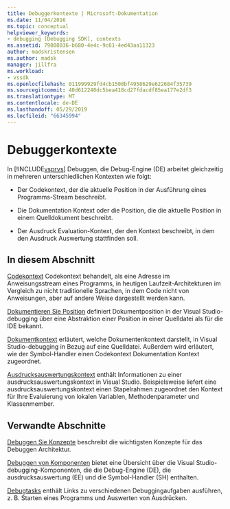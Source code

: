 ```yaml
---
title: Debuggerkontexte | Microsoft-Dokumentation
ms.date: 11/04/2016
ms.topic: conceptual
helpviewer_keywords:
- debugging [Debugging SDK], contexts
ms.assetid: 79808036-b680-4e4c-9c61-4ed43aa11323
author: madskristensen
ms.author: madsk
manager: jillfra
ms.workload:
- vssdk
ms.openlocfilehash: 011999929fd4cb1508bf4958629e622684f35739
ms.sourcegitcommit: 40d612240dc5bea418cd27fdacdf85ea177e2df3
ms.translationtype: MT
ms.contentlocale: de-DE
ms.lasthandoff: 05/29/2019
ms.locfileid: "66345994"
---
```

# <a name="debugger-contexts"></a>Debuggerkontexte
In [!INCLUDE[vsprvs](../../code-quality/includes/vsprvs_md.md)] Debuggen, die Debug-Engine (DE) arbeitet gleichzeitig in mehreren unterschiedlichen Kontexten wie folgt:

- Der Codekontext, der die aktuelle Position in der Ausführung eines Programms-Stream beschreibt.

- Die Dokumentation Kontext oder die Position, die die aktuelle Position in einem Quelldokument beschreibt.

- Der Ausdruck Evaluation-Kontext, der den Kontext beschreibt, in dem den Ausdruck Auswertung stattfinden soll.

## <a name="in-this-section"></a>In diesem Abschnitt
 [Codekontext](../../extensibility/debugger/code-context.md) Codekontext behandelt, als eine Adresse im Anweisungsstream eines Programms, in heutigen Laufzeit-Architekturen im Vergleich zu nicht traditionelle Sprachen, in dem Code nicht von Anweisungen, aber auf andere Weise dargestellt werden kann.

 [Dokumentieren Sie Position](../../extensibility/debugger/document-position.md) definiert Dokumentposition in der Visual Studio-debugging über eine Abstraktion einer Position in einer Quelldatei als für die IDE bekannt.

 [Dokumentkontext](../../extensibility/debugger/document-context.md) erläutert, welche Dokumentenkontext darstellt, in Visual Studio-debugging in Bezug auf eine Quelldatei. Außerdem wird erläutert, wie der Symbol-Handler einen Codekontext Dokumentation Kontext zugeordnet.

 [Ausdrucksauswertungskontext](../../extensibility/debugger/expression-evaluation-context.md) enthält Informationen zu einer ausdrucksauswertungskontext in Visual Studio. Beispielsweise liefert eine ausdrucksauswertungskontext einen Stapelrahmen zugeordnet den Kontext für Ihre Evaluierung von lokalen Variablen, Methodenparameter und Klassenmember.

## <a name="related-sections"></a>Verwandte Abschnitte
 [Debuggen Sie Konzepte](../../extensibility/debugger/debugger-concepts.md) beschreibt die wichtigsten Konzepte für das Debuggen Architektur.

 [Debuggen von Komponenten](../../extensibility/debugger/debugger-components.md) bietet eine Übersicht über die Visual Studio-debugging-Komponenten, die die Debug-Engine (DE), die ausdrucksauswertung (EE) und die Symbol-Handler (SH) enthalten.

 [Debugtasks](../../extensibility/debugger/debugging-tasks.md) enthält Links zu verschiedenen Debuggingaufgaben ausführen, z. B. Starten eines Programms und Auswerten von Ausdrücken.